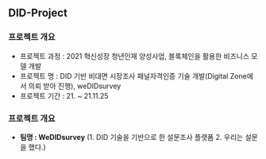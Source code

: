 ## DID-Project

### 프로젝트 개요

- 프로젝트 과정 : 2021 혁신성장 청년인재 양성사업, 블록체인을 활용한 비즈니스 모델 개발
- 프로젝트 명 : DID 기반 비대면 시장조사 패널자격인증 기술 개발(Digital Zone에서 의뢰 받아 진행), weDIDsurvey
- 프로젝트 기간 : 21. ~ 21.11.25

### 프로젝트 개요

- **팀명 : WeDIDsurvey**  (1. DID 기술을 기반으로 한 설문조사 플랫폼 2. 우리는 설문을 했다.) 


